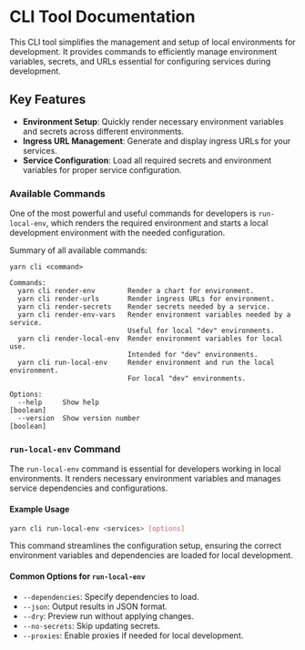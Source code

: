 # CLI Tool Documentation

This CLI tool simplifies the management and setup of local environments for development. It provides commands to efficiently manage environment variables, secrets, and URLs essential for configuring services during development.

## Key Features

- **Environment Setup**: Quickly render necessary environment variables and secrets across different environments.
- **Ingress URL Management**: Generate and display ingress URLs for your services.
- **Service Configuration**: Load all required secrets and environment variables for proper service configuration.

### Available Commands

One of the most powerful and useful commands for developers is `run-local-env`, which renders the required environment and starts a local development environment with the needed configuration.

Summary of all available commands:

```text
yarn cli <command>

Commands:
  yarn cli render-env        Render a chart for environment.
  yarn cli render-urls       Render ingress URLs for environment.
  yarn cli render-secrets    Render secrets needed by a service.
  yarn cli render-env-vars   Render environment variables needed by a service.
                             Useful for local "dev" environments.
  yarn cli render-local-env  Render environment variables for local use.
                             Intended for "dev" environments.
  yarn cli run-local-env     Render environment and run the local environment.
                             For local "dev" environments.

Options:
  --help     Show help                                                 [boolean]
  --version  Show version number                                       [boolean]
```

### `run-local-env` Command

The `run-local-env` command is essential for developers working in local environments. It renders necessary environment variables and manages service dependencies and configurations.

#### Example Usage

```bash
yarn cli run-local-env <services> [options]
```

This command streamlines the configuration setup, ensuring the correct environment variables and dependencies are loaded for local development.

#### Common Options for `run-local-env`

- `--dependencies`: Specify dependencies to load.
- `--json`: Output results in JSON format.
- `--dry`: Preview run without applying changes.
- `--no-secrets`: Skip updating secrets.
- `--proxies`: Enable proxies if needed for local development.
